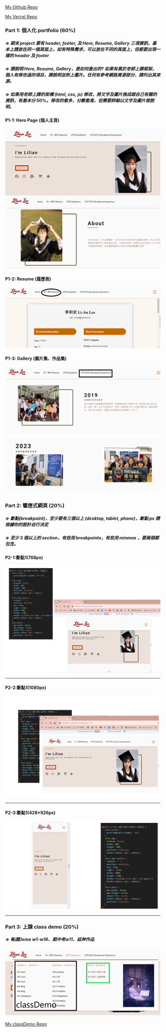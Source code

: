 [My Github Repo](https://github.com/lilian71702/1121-web-409730446)


[My Vercel Repo](https://1121-web-409730446.vercel.app/)

### Part 1: 個人化 portfolio (60%)

##### => 期末 project 要有 header, footer, 及 Hero, Resume, Gallery 三項資訊，基本上請放在同一個頁面上，如有特殊需求，可以放在不同的頁面上，但都要出現一樣的 header 及 footer

##### => 請說明 Hero, Resume, Gallery，是如何產出的? 如果有異於老師上課框架，個人有修改過的項目，請說明並附上圖片。任何有參考網路資源部分，請列出其來源。

##### => 如果用老師上課的架構 (html, css, js) 修改，將文字及圖片換成跟自己有關的資訊，有基本分 50%。修改的愈多，分數愈高，但需要詳細以文字及圖片做說明。

#### P1-1: Hero Page (個人主頁)

![](p1-1.png)
![](p1-2.png)


#### P1-2: Resume (履歷表)

![](p1-2-1.png)

#### P1-3: Gallery (圖片集、作品集)

![](p1-3-1.png)
![](p1-3-2.png)

### Part 2: 響應式網頁 (20%)

##### => 斷點(breakpoint)，至少要有三個以上 (desktop, tablet, phone)，斷點 px 請根據你的設計自行決定

##### => 至少 3 個以上的 section，有些用 breakpoints，有些用 minmax ，要兩個都包含。

#### P2-1:斷點1(768px)
![](p2-2.png) 

---

#### P2-2:斷點1(1080px)
![](p2-3.png)

---

#### P2-3:斷點1(428*926px)
![](p2-1.png)

---

### Part 3: 上課 class demo (20%)

##### => 每週Demo w1-w16、期中考w11、延伸作品

![](p3-1.png)


[My classDemo Repo](https://1121-web-409730446.vercel.app/)
